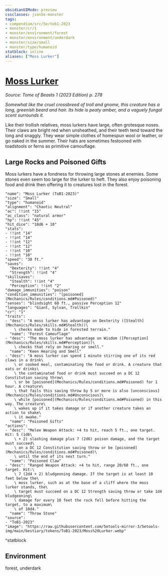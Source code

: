 ```yaml
---
obsidianUIMode: preview
cssclasses: json5e-monster
tags:
- compendium/src/5e/tob1-2023
- monster/cr/1
- monster/environment/forest
- monster/environment/underdark
- monster/size/small
- monster/type/humanoid
statblock: inline
aliases: ["Moss Lurker"]
---
```

# [Moss Lurker](Mechanics\bestiary\humanoid/moss-lurker-tob1-2023.md)
*Source: Tome of Beasts 1 (2023 Edition) p. 278*  

*Somewhat like the cruel crossbreed of troll and gnome, this creature has a long, greenish beard and hair. Its hide is peaty amber, and a vaguely fungal scent surrounds it.*

Like their trollish relatives, moss lurkers have large, often grotesque noses. Their claws are bright red when unsheathed, and their teeth tend toward the long and snaggly. They wear simple clothes of homespun wool or leather, or go naked in the summer. Their hats are sometimes festooned with toadstools or ferns as primitive camouflage.

## Large Rocks and Poisoned Gifts

Moss lurkers have a fondness for throwing large stones at enemies. Some stones even seem too large for the lurker to heft. They also enjoy poisoning food and drink then offering it to creatures lost in the forest.

```statblock
"name": "Moss Lurker (ToB1-2023)"
"size": "Small"
"type": "humanoid"
"alignment": "Chaotic Neutral"
"ac": !!int "15"
"ac_class": "natural armor"
"hp": !!int "45"
"hit_dice": "10d6 + 10"
"stats":
- !!int "14"
- !!int "14"
- !!int "12"
- !!int "12"
- !!int "10"
- !!int "10"
"speed": "30 ft."
"saves":
  "Dexterity": !!int "4"
  "Strength": !!int "4"
"skillsaves":
  "Stealth": !!int "4"
  "Perception": !!int "2"
"damage_immunities": "poison"
"condition_immunities": "[poisoned](Mechanics/Rules/conditions.md#Poisoned)"
"senses": "blindsight 60 ft., passive Perception 12"
"languages": "Giant, Sylvan, Trollkin"
"cr": "1"
"traits":
- "desc": "A moss lurker has advantage on Dexterity ([Stealth](Mechanics/Rules/skills.md#Stealth))\
    \ checks made to hide in forested terrain."
  "name": "Forest Camouflage"
- "desc": "The moss lurker has advantage on Wisdom ([Perception](Mechanics/Rules/skills.md#Perception))\
    \ checks that rely on hearing or smell."
  "name": "Keen Hearing and Smell"
- "desc": "A moss lurker can spend 1 minute stirring one of its red claws in a drink\
    \ or cooked meal, contaminating the food or drink. A creature that eats or drinks\
    \ the contaminated food or drink must succeed on a DC 12 Constitution saving throw\
    \ or be [poisoned](Mechanics/Rules/conditions.md#Poisoned) for 1 hour. A creature\
    \ that fails this saving throw by 5 or more is also [unconscious](Mechanics/Rules/conditions.md#Unconscious)\
    \ while [poisoned](Mechanics/Rules/conditions.md#Poisoned) in this way. The creature\
    \ wakes up if it takes damage or if another creature takes an action to shake\
    \ it awake."
  "name": "Poisoned Gifts"
"actions":
- "desc": "Melee Weapon Attack: +4 to hit, reach 5 ft., one target. Hit: 5 (1d6\
    \ + 2) slashing damage plus 7 (2d6) poison damage, and the target must succeed\
    \ on a DC 12 Constitution saving throw or be [poisoned](Mechanics/Rules/conditions.md#Poisoned)\
    \ until the end of its next turn."
  "name": "Poisoned Claw"
- "desc": "Ranged Weapon Attack: +4 to hit, range 20/60 ft., one target. Hit:\
    \ 7 (2d4 + 2) bludgeoning damage. If the target is at least 10 feet below the\
    \ moss lurker, such as at the base of a cliff where the moss lurker stands, the\
    \ target must succeed on a DC 12 Strength saving throw or take 1d4 bludgeoning\
    \ damage for every 10 feet the rock fell before hitting the target, to a maximum\
    \ of 10d4."
  "name": "Throw Stone"
"source":
- "ToB1-2023"
"image": "https://raw.githubusercontent.com/5etools-mirror-3/5etools-img/main/bestiary/tokens/ToB1-2023/Moss%20Lurker.webp"
```
^statblock

## Environment

forest, underdark